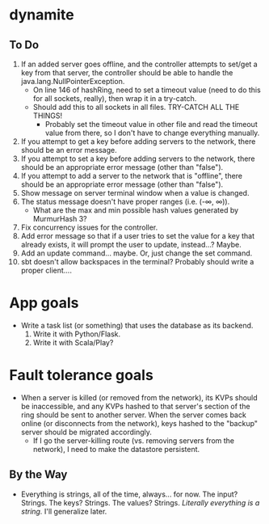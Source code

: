 dynamite
=========

## To Do
1. If an added server goes offline, and the controller attempts to set/get a key from that server, the controller should be able to handle the java.lang.NullPointerException.
	- On line 146 of hashRing, need to set a timeout value (need to do this for all sockets, really), then wrap it in a try-catch.
	- Should add this to all sockets in all files. TRY-CATCH ALL THE THINGS!
		- Probably set the timeout value in other file and read the timeout value from there, so I don't have to change everything manually.
2. If you attempt to get a key before adding servers to the network, there should be an error message.
3. If you attempt to set a key before adding servers to the network, there should be an appropriate error message (other than "false").
4. If you attempt to add a server to the network that is "offline", there should be an appropriate error message (other than "false").
5. Show message on server terminal window when a value is changed.
6. The status message doesn't have proper ranges (i.e. (-∞, ∞)).
	- What are the max and min possible hash values generated by MurmurHash 3?
7. Fix concurrency issues for the controller.
8. Add error message so that if a user tries to set the value for a key that already exists, it will prompt the user to update, instead...? Maybe.
9. Add an update command... maybe. Or, just change the set command.
10. sbt doesn't allow backspaces in the terminal? Probably should write a proper client....

# App goals
- Write a task list (or something) that uses the database as its backend.
	1. Write it with Python/Flask.
	2. Write it with Scala/Play?

# Fault tolerance goals
- When a server is killed (or removed from the network), its KVPs should be inaccessible, and any KVPs hashed to that server's section of the ring should be sent to another server. When the server comes back online (or disconnects from the network), keys hashed to the "backup" server should be migrated accordingly.
	- If I go the server-killing route (vs. removing servers from the network), I need to make the datastore persistent.

## By the Way
- Everything is strings, all of the time, always... for now. The input? Strings. The keys? Strings. The values? Strings. *Literally everything is a string.* I'll generalize later.